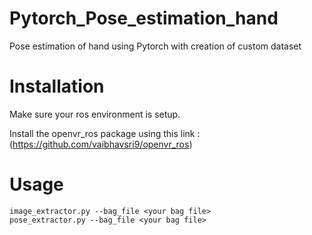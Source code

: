 # Pytorch_Pose_estimation_hand
Pose estimation of hand using Pytorch with creation of custom dataset 

# Installation
Make sure your ros environment is setup. 

Install the openvr_ros package using this link :(https://github.com/vaibhavsri9/openvr_ros)

# Usage 
```
image_extractor.py --bag_file <your bag file>
pose_extractor.py --bag_file <your bag file>
```
